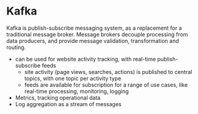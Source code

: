 # Kafka
Kafka is publish-subscribe messaging system, as a replacement for a traditional message broker. Message brokers decouple processing from data producers, and provide message validation, transformation and routing.
- can be used for website activity tracking, with real-time publish-subscribe feeds 
  - site activity (page views, searches, actions) is published to central topics, with one topic per activity type
  - feeds are available for subscription for a range of use cases, like real-time processing, monitoring, logging
- Metrics, tracking operational data
- Log aggregation as a stream of messages
